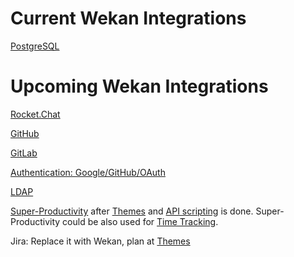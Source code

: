 # Current Wekan Integrations

[PostgreSQL](https://github.com/wekan/wekan-postgresql)

# Upcoming Wekan Integrations

[Rocket.Chat](https://github.com/wekan/wekan/issues/803)

[GitHub](https://github.com/wekan/wekan/issues/253)

[GitLab](https://github.com/wekan/wekan/issues/109)

[Authentication: Google/GitHub/OAuth](https://github.com/wekan/wekan/issues/234)

[LDAP](https://github.com/wekan/wekan/issues/119)

[Super-Productivity](https://github.com/johannesjo/super-productivity/issues/7) after [Themes](https://github.com/wekan/wekan/issues/781) and [API scripting](https://github.com/wekan/wekan/issues/794) is done. Super-Productivity could be also used for [Time Tracking](https://github.com/wekan/wekan/issues/812).

Jira: Replace it with Wekan, plan at [Themes](https://github.com/wekan/wekan/issues/781)